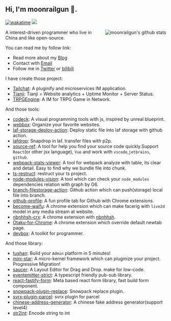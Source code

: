 ## Hi, I'm moonrailgun 👋.

[![wakatime](https://wakatime.com/badge/user/5af605d3-6aab-4641-a12d-b35cfb680f66.svg)](https://wakatime.com/@5af605d3-6aab-4641-a12d-b35cfb680f66)
![](https://visitor-badge.laobi.icu/badge?page_id=moonrailgun)

<img style="max-width: 450px" align="right" src="https://github-readme-stats.moonrailgun.com/api?username=moonrailgun&show_icons=true&icon_color=0366d6&bg_color=ffffff&hide_title=true&include_all_commits=true" alt="moonrailgun's github stats"/>

A interest-driven programmer who live in China and like open-source.

You can read me by follow link:

- Read more about my [Blog](http://moonrailgun.com/)
- Contact with [Email](mailto:moonrailgun@gmail.com)
- Follow me in [Twitter](https://twitter.com/moonrailgun) or [bilibili](https://space.bilibili.com/4182198)

I have create those project:

- [Tailchat](https://tailchat.msgbyte.com/): A pluginify and microservices IM application.
- [Tianji](https://tianji.msgbyte.com/): Tianji = Website analytics + Uptime Monitor + Server Status.
- [TRPGEngine](https://trpgdoc.moonrailgun.com/): A IM for TRPG Game in Network.

And those tools:

- [codeck](https://codeck.moonrailgun.com/): A visual programming tools with js, inspired by unreal blueprint.
- [webbox](https://github.com/msgbyte/webbox): Organize your favorite websites.
- [laf-storage-deploy-action](https://github.com/moonrailgun/laf-storage-deploy-action): Deploy static file into laf storage with github action.
- [lafdrop](https://github.com/moonrailgun/lafdrop): Snapdrop in laf. transfer files with p2p.
- [source-ref](https://sourceref.moonrailgun.com/): A tool for help you find your source code quickly.Support `React`(or other jsx language), `Vue` and work with `vscode`,`jetbrains`, `github`.
- [webpack-stats-viewer](https://github.com/moonrailgun/webpack-stats-viewer): A tool for webpack analyze with table, its clear and detail. Easy to find why we bundle file into chunk.
- [ts-restruct](https://github.com/moonrailgun/ts-restruct): restruct your ts project.
- [node-modules-vision](https://node-modules-vision.moonrailgun.com/): A tool which can check your `node_modules` dependencies relation with graph by G6.
- [branch-filestorage-action](https://github.com/moonrailgun/branch-filestorage-action): Github action which can push(storage) local file into branch.
- [github-profile](https://github.com/moonrailgun/github-profile): A fun profile tab for Github with Chrome extensions.
- [become-waifu](https://github.com/moonrailgun/become-waifu): A chrome extension which can make facerig with `live2d` model in any media stream at website.
- [nbnhhsh-crx](https://github.com/moonrailgun/nbnhhsh-crx): A chrome extension with [nbnhhsh](https://github.com/itorr/nbnhhsh).
- [Otaku-for-Chrome](https://github.com/moonrailgun/Otaku-for-Chrome): A chrome extension which override default newtab page.
- [devbox](https://github.com/moonrailgun/devbox): A toolkit for programmer.

And those library:

- [tushan](https://tushan.msgbyte.com/): Build your `Admin` platform in 5 minutes!
- [mini-star](https://ministar.moonrailgun.com/): A micro-kernel framework which can pluginize your project. Progressive Migration!
- [saucer](https://github.com/moonrailgun/saucer): A Layout Editor for Drag and Drop. make for low-code.
- [eventemitter-strict](https://github.com/moonrailgun/eventemitter-strict): A typescript friendly pub-sub library.
- [react-fastify-form](https://github.com/moonrailgun/react-fastify-form): Meta based react form library, fast build form component.
- [snowpack-plugin-replace](https://github.com/moonrailgun/snowpack-plugin-replace): Snowpack replace plugin.
- [svrx-plugin-parcel](https://github.com/moonrailgun/svrx-plugin-parcel): svrx plugin for parcel
- [chinese-address-generator](https://github.com/moonrailgun/chinese-address-generator): A chinese fake address generator(support level4)
- [str2int](https://github.com/moonrailgun/str2int): Encode string to int
